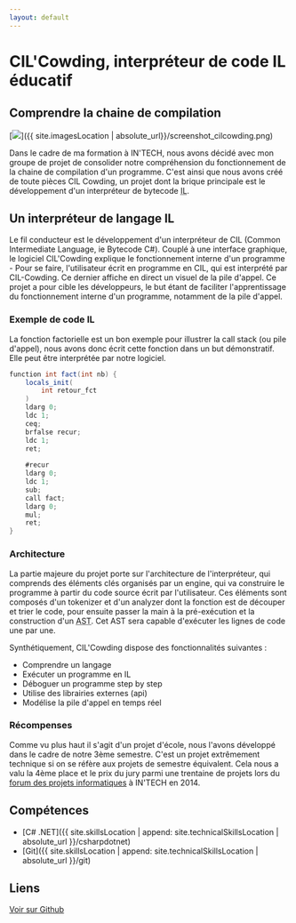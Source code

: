 ```yaml
---
layout: default
---
```


# CIL'Cowding, interpréteur de code IL éducatif

## Comprendre la chaine de compilation

[<img src="{{ site.imagesLocation | absolute_url}}/screenshot_cilcowding_mini.png" class="realization-mini border"/>]({{ site.imagesLocation | absolute_url}}/screenshot_cilcowding.png)

Dans le cadre de ma formation à IN'TECH, nous avons décidé avec mon groupe de projet de consolider notre compréhension du fonctionnement de la chaine de compilation d'un programme. C'est ainsi que nous avons créé de toute pièces CIL Cowding, un projet dont la brique principale est le développement d'un interpréteur de bytecode <abbr title="Intermediate Langage">IL</abbr>.

## Un interpréteur de langage IL

Le fil conducteur est le développement d'un interpréteur de CIL (Common Intermediate Language, ie Bytecode C#). Couplé à une interface graphique, le logiciel CIL'Cowding explique le fonctionnement interne d'un programme - Pour se faire, l'utilisateur écrit en programme en CIL, qui est interprété par CIL-Cowding. Ce dernier affiche en direct un visuel de la pile d'appel.
Ce projet a pour cible les développeurs, le but étant de faciliter l'apprentissage du fonctionnement interne d'un programme, notamment de la pile d'appel.

### Exemple de code IL

La fonction factorielle est un bon exemple pour illustrer la call stack (ou pile d'appel), nous avons donc écrit cette fonction dans un but démonstratif. Elle peut être interprétée par notre logiciel.

```c#
function int fact(int nb) {
	locals_init(
		int retour_fct
	)
	ldarg 0;
	ldc 1;
	ceq;
	brfalse recur;
	ldc 1;
	ret;
	
	#recur
	ldarg 0;
	ldc 1;
	sub;
	call fact;
	ldarg 0;
	mul;
	ret;
}
```

### Architecture

La partie majeure du projet porte sur l'architecture de l'interpréteur, qui comprends des éléments clés organisés par un engine, qui va construire le programme à partir du code source écrit par l'utilisateur.
Ces éléments sont composés d'un tokenizer et d'un analyzer dont la fonction est de découper et trier le code, pour ensuite passer la main à la pré-exécution et la construction d'un <abbr title="Abstract Syntax Tree">AST</abbr>. Cet AST sera capable d'exécuter les lignes de code une par une.

Synthétiquement, CIL'Cowding dispose des fonctionnalités suivantes :

* Comprendre un langage
* Exécuter un programme en IL
* Déboguer un programme step by step
* Utilise des librairies externes (api)
* Modélise la pile d'appel en temps réel

### Récompenses

Comme vu plus haut il s'agit d'un projet d'école, nous l'avons développé dans le cadre de notre 3ème semestre. C'est un projet extrêmement technique si on se réfère aux projets de semestre équivalent. Cela nous a valu la 4ème place et le prix du jury parmi une trentaine de projets lors du [forum des projets informatiques](https://www.intechinfo.fr/retour-forum-projets-informatiques-intech/) à IN'TECH en 2014.

## Compétences

* [C# .NET]({{ site.skillsLocation | append: site.technicalSkillsLocation |  absolute_url }}/csharpdotnet)
* [Git]({{ site.skillsLocation | append: site.technicalSkillsLocation |  absolute_url }}/git)

## Liens

<a href="https://github.com/Cil-Cowding/Cil-Cowding/tree/develop" class="fab fa-github"> Voir sur Github</a>